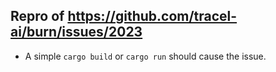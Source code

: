 ## Repro of https://github.com/tracel-ai/burn/issues/2023
* A simple `cargo build` or `cargo run` should cause the issue.
